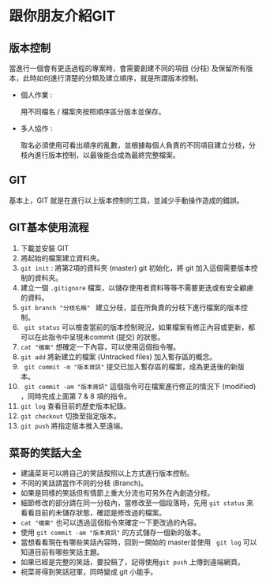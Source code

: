# 跟你朋友介紹GIT



## 版本控制

當進行一個會有更迭過程的專案時，會需要創建不同的項目 (分枝) 及保留所有版本，此時如何進行清楚的分類及建立順序，就是所謂版本控制。

- 個人作業 : 

  用不同檔名 / 檔案夾按照順序區分版本並保存。

- 多人協作 :

  取名必須使用可看出順序的亂數，並根據每個人負責的不同項目建立分枝，分枝內進行版本控制，以最後能合成為最終完整檔案。



## GIT

基本上，GIT 就是在進行以上版本控制的工具，並減少手動操作造成的錯誤。



## GIT基本使用流程

1. 下載並安裝 GIT
2. 將起始的檔案建立資料夾。
3. `git init` : 將第2項的資料夾 (master) git 初始化，將 git 加入這個需要版本控制的資料夾。
4. 建立一個 `.gitignore` 檔案，以儲存使用者資料等等不需要更迭或有安全顧慮的資料。
5. `git branch "分枝名稱" `  建立分枝，並在所負責的分枝下進行檔案的版本控制。
6. ` git status` 可以檢查當前的版本控制現況，如果檔案有修正內容或更新，都可以在此指令中呈現未commit (提交) 的狀態。
7. `cat "檔案"` 想確定一下內容，可以使用這個指令喔。
8. `git add` 將新建立的檔案 (Untracked files) 加入暫存區的概念。
9. ` git commit -m "版本資訊"` 提交已加入暫存區的檔案，成為更迭後的新版本。
10. ` git commit -am "版本資訊"` 這個指令可在檔案進行修正的情況下 (modified) ，同時完成上面第 7 & 8 項的指令。 
11. `git log` 查看目前的歷史版本紀錄。
12. `git checkout` 切換至指定版本。
13. `git push` 將指定版本推入至遠端。



## 菜哥的笑話大全

- 建議菜哥可以將自己的笑話按照以上方式進行版本控制。
- 不同的笑話請當作不同的分枝 (Branch)。
- 如果是同樣的笑話但有情節上重大分流也可另外在內創造分枝。
- 細節修改的部分請在同一分枝內，當修改至一個段落時，先用 `git status` 來看看目前的未儲存狀態，確認是修改過的檔案。
- `cat "檔案"` 也可以透過這個指令來確定一下更改過的內容。
- 使用 `git commit -am "版本資訊"` 的方式儲存一個新的版本。
- 當想看看現在有哪些笑話內容時，回到一開始的 master並使用 ` git log` 可以知道目前有哪些笑話主題。
- 如果已經是完整的笑話，要投稿了，記得使用`git push` 上傳到遠端網頁。
- 祝菜哥得到笑話冠軍，同時變成 git 小能手。 